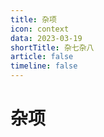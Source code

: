 ```yaml
---
title: 杂项
icon: context
data: 2023-03-19
shortTitle: 杂七杂八
article: false
timeline: false
---
```

# 杂项